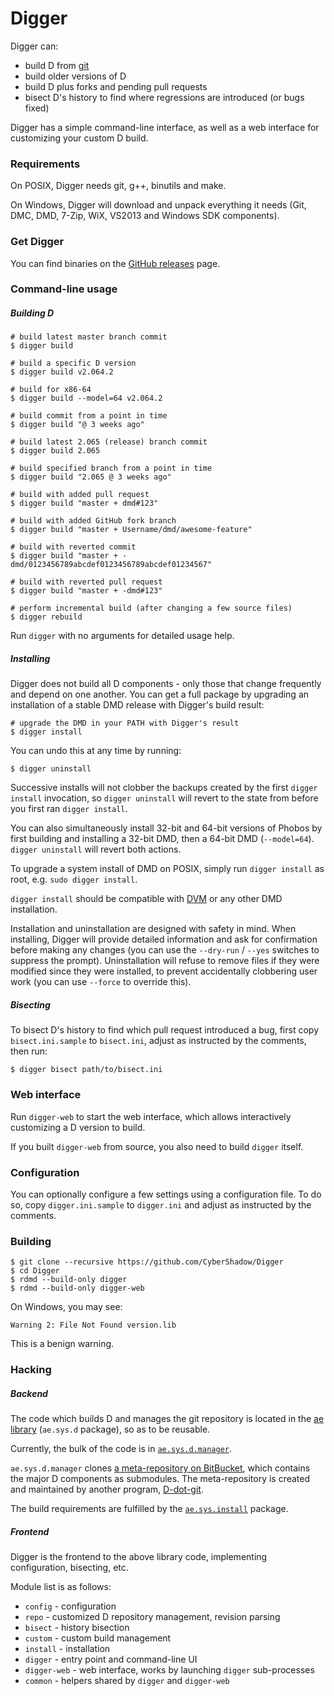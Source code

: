 # Digger

Digger can:

- build D from [git](https://github.com/D-Programming-Language)
- build older versions of D
- build D plus forks and pending pull requests
- bisect D's history to find where regressions are introduced (or bugs fixed)

Digger has a simple command-line interface, as well as a web interface for customizing your custom D build.

### Requirements

On POSIX, Digger needs git, g++, binutils and make.

On Windows, Digger will download and unpack everything it needs (Git, DMC, DMD, 7-Zip, WiX, VS2013 and Windows SDK components).

### Get Digger

You can find binaries on the [GitHub releases](https://github.com/CyberShadow/Digger/releases) page.

### Command-line usage

##### Building D

    # build latest master branch commit
    $ digger build

    # build a specific D version
    $ digger build v2.064.2

    # build for x86-64
    $ digger build --model=64 v2.064.2

    # build commit from a point in time
    $ digger build "@ 3 weeks ago"

    # build latest 2.065 (release) branch commit
    $ digger build 2.065

    # build specified branch from a point in time
    $ digger build "2.065 @ 3 weeks ago"

    # build with added pull request
    $ digger build "master + dmd#123"

    # build with added GitHub fork branch
    $ digger build "master + Username/dmd/awesome-feature"

    # build with reverted commit
    $ digger build "master + -dmd/0123456789abcdef0123456789abcdef01234567"

    # build with reverted pull request
    $ digger build "master + -dmd#123"

    # perform incremental build (after changing a few source files)
    $ digger rebuild

Run `digger` with no arguments for detailed usage help.

##### Installing

Digger does not build all D components - only those that change frequently and depend on one another.
You can get a full package by upgrading an installation of a stable DMD release with Digger's build result:

    # upgrade the DMD in your PATH with Digger's result
    $ digger install

You can undo this at any time by running:

    $ digger uninstall

Successive installs will not clobber the backups created by the first `digger install` invocation,
so `digger uninstall` will revert to the state from before you first ran `digger install`.

You can also simultaneously install 32-bit and 64-bit versions of Phobos by first building and installing a 32-bit DMD,
then a 64-bit DMD (`--model=64`). `digger uninstall` will revert both actions.

To upgrade a system install of DMD on POSIX, simply run `digger install` as root, e.g. `sudo digger install`.

`digger install` should be compatible with [DVM](https://github.com/jacob-carlborg/dvm) or any other DMD installation.

Installation and uninstallation are designed with safety in mind.
When installing, Digger will provide detailed information and ask for confirmation before making any changes
(you can use the `--dry-run` / `--yes` switches to suppress the prompt).
Uninstallation will refuse to remove files if they were modified since they were installed,
to prevent accidentally clobbering user work (you can use `--force` to override this).

##### Bisecting

To bisect D's history to find which pull request introduced a bug, first copy `bisect.ini.sample` to `bisect.ini`, adjust as instructed by the comments, then run:

    $ digger bisect path/to/bisect.ini

### Web interface

Run `digger-web` to start the web interface, which allows interactively customizing a D version to build.

If you built `digger-web` from source, you also need to build `digger` itself.

### Configuration

You can optionally configure a few settings using a configuration file.
To do so, copy `digger.ini.sample` to `digger.ini` and adjust as instructed by the comments.

### Building

    $ git clone --recursive https://github.com/CyberShadow/Digger
    $ cd Digger
    $ rdmd --build-only digger
    $ rdmd --build-only digger-web

On Windows, you may see:

    Warning 2: File Not Found version.lib

This is a benign warning.

### Hacking

##### Backend

The code which builds D and manages the git repository is located in the [ae library](https://github.com/CyberShadow/ae)
(`ae.sys.d` package), so as to be reusable.

Currently, the bulk of the code is in [`ae.sys.d.manager`](https://github.com/CyberShadow/ae/blob/master/sys/d/manager.d).

`ae.sys.d.manager` clones [a meta-repository on BitBucket](https://bitbucket.org/cybershadow/d), which contains the major D components as submodules.
The meta-repository is created and maintained by another program, [D-dot-git](https://github.com/CyberShadow/D-dot-git).

The build requirements are fulfilled by the [`ae.sys.install`](https://github.com/CyberShadow/ae/tree/master/sys/install) package.

##### Frontend

Digger is the frontend to the above library code, implementing configuration, bisecting, etc.

Module list is as follows:

- `config` - configuration
- `repo` - customized D repository management, revision parsing
- `bisect` - history bisection
- `custom` - custom build management
- `install` - installation
- `digger` - entry point and command-line UI
- `digger-web` - web interface, works by launching `digger` sub-processes
- `common` - helpers shared by `digger` and `digger-web`
